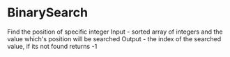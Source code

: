 # BinarySearch
Find the position of specific integer 
Input - sorted array of integers and the value which's position will be searched
Output - the index of the searched value, if its not found returns -1
